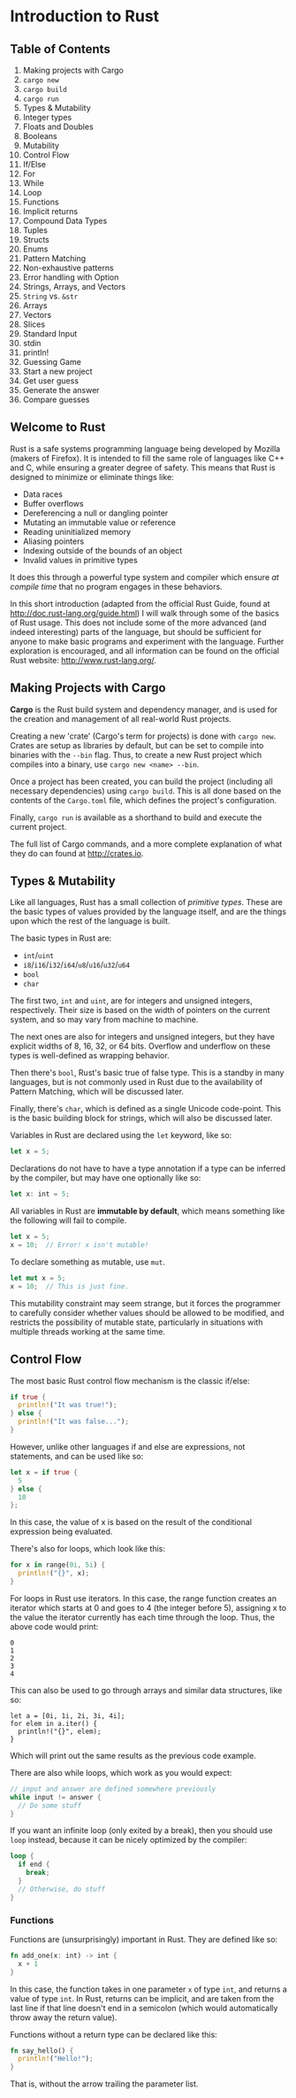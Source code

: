 # Introduction to Rust

## Table of Contents

1. Making projects with Cargo
  1. `cargo new`
  2. `cargo build`
  3. `cargo run`
2. Types & Mutability
  1. Integer types
  2. Floats and Doubles
  3. Booleans
  4. Mutability
3. Control Flow
  1. If/Else
  2. For
  3. While
  4. Loop
4. Functions
  1. Implicit returns
5. Compound Data Types
  1. Tuples
  2. Structs
  3. Enums
6. Pattern Matching
  1. Non-exhaustive patterns
  2. Error handling with Option
7. Strings, Arrays, and Vectors
  1. `String` vs. `&str`
  2. Arrays
  3. Vectors
  4. Slices
8. Standard Input
  1. stdin
  2. println!
9. Guessing Game
  1. Start a new project
  2. Get user guess
  3. Generate the answer
  4. Compare guesses

## Welcome to Rust

Rust is a safe systems programming language being developed by Mozilla (makers of Firefox). It is intended to fill the same role of languages like C++ and C, while ensuring a greater degree of safety. This means that Rust is designed to minimize or eliminate things like:

- Data races
- Buffer overflows
- Dereferencing a null or dangling pointer
- Mutating an immutable value or reference
- Reading uninitialized memory
- Aliasing pointers
- Indexing outside of the bounds of an object
- Invalid values in primitive types

It does this through a powerful type system and compiler which ensure _at compile time_ that no program engages in these behaviors.

In this short introduction (adapted from the official Rust Guide, found at http://doc.rust-lang.org/guide.html) I will walk through some of the basics of Rust usage. This does not include some of the more advanced (and indeed interesting) parts of the language, but should be sufficient for anyone to make basic programs and experiment with the language. Further exploration is encouraged, and all information can be found on the official Rust website: http://www.rust-lang.org/.

## Making Projects with Cargo

__Cargo__ is the Rust build system and dependency manager, and is used for the creation and management of all real-world Rust projects.

Creating a new 'crate' (Cargo's term for projects) is done with `cargo new`. Crates are setup as libraries by default, but can be set to compile into binaries with the `--bin` flag. Thus, to create a new Rust project which compiles into a binary, use `cargo new <name> --bin`.

Once a project has been created, you can build the project (including all necessary dependencies) using `cargo build`. This is all done based on the contents of the `Cargo.toml` file, which defines the project's configuration.

Finally, `cargo run` is available as a shorthand to build and execute the current project.

The full list of Cargo commands, and a more complete explanation of what they do can found at http://crates.io.

## Types & Mutability

Like all languages, Rust has a small collection of _primitive types_. These are the basic types of values provided by the language itself, and are the things upon which the rest of the language is built.

The basic types in Rust are:

- `int`/`uint`
- `i8`/`i16`/`i32`/`i64`/`u8`/`u16`/`u32`/`u64`
- `bool`
- `char`

The first two, `int` and `uint`, are for integers and unsigned integers, respectively. Their size is based on the width of pointers on the current system, and so may vary from machine to machine.

The next ones are also for integers and unsigned integers, but they have explicit widths of 8, 16, 32, or 64 bits. Overflow and underflow on these types is well-defined as wrapping behavior.

Then there's `bool`, Rust's basic true of false type. This is a standby in many languages, but is not commonly used in Rust due to the availability of Pattern Matching, which will be discussed later.

Finally, there's `char`, which is defined as a single Unicode code-point. This is the basic building block for strings, which will also be discussed later.

Variables in Rust are declared using the `let` keyword, like so:

```rust
let x = 5;
```

Declarations do not have to have a type annotation if a type can be inferred by the compiler, but may have one optionally like so:

```rust
let x: int = 5;
```

All variables in Rust are __immutable by default__, which means something like the following will fail to compile.

```rust
let x = 5;
x = 10;  // Error! x isn't mutable!
```

To declare something as mutable, use `mut`.

```rust
let mut x = 5;
x = 10;  // This is just fine.
```

This mutability constraint may seem strange, but it forces the programmer to carefully consider whether values should be allowed to be modified, and restricts the possibility of mutable state, particularly in situations with multiple threads working at the same time.

## Control Flow

The most basic Rust control flow mechanism is the classic if/else:

```rust
if true {
  println!("It was true!");
} else {
  println!("It was false...");
}
```

However, unlike other languages if and else are expressions, not statements, and can be used like so:

```rust
let x = if true {
  5
} else {
  10
};
```

In this case, the value of x is based on the result of the conditional expression being evaluated.

There's also for loops, which look like this:

```rust
for x in range(0i, 5i) {
  println!("{}", x);
}
```

For loops in Rust use iterators. In this case, the range function creates an iterator which starts at 0 and goes to 4 (the integer before 5), assigning x to the value the iterator currently has each time through the loop. Thus, the above code would print:

```
0
1
2
3
4
```

This can also be used to go through arrays and similar data structures, like so:

```
let a = [0i, 1i, 2i, 3i, 4i];
for elem in a.iter() {
  println!("{}", elem);
}
```

Which will print out the same results as the previous code example.

There are also while loops, which work as you would expect:

```rust
// input and answer are defined somewhere previously
while input != answer {
  // Do some stuff
}
```

If you want an infinite loop (only exited by a break), then you should use `loop` instead, because it can be nicely optimized by the compiler:

```rust
loop {
  if end {
    break;
  }
  // Otherwise, do stuff
}
```

### Functions

Functions are (unsurprisingly) important in Rust. They are defined like so:

```rust
fn add_one(x: int) -> int {
  x + 1
}
```

In this case, the function takes in one parameter `x` of type `int`, and returns a value of type `int`. In Rust, returns can be implicit, and are taken from the last line if that line doesn't end in a semicolon (which would automatically throw away the return value).

Functions without a return type can be declared like this:

```rust
fn say_hello() {
  println!("Hello!");
}
```

That is, without the arrow trailing the parameter list.


